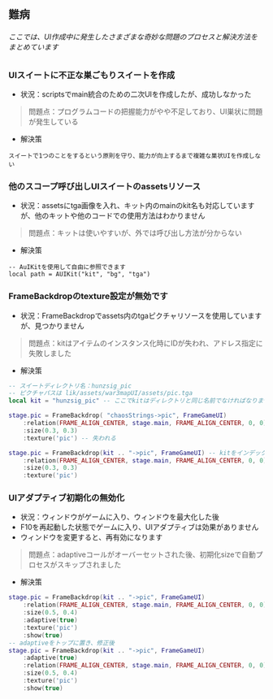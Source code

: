 ## 難病

###### ここでは、UI作成中に発生したさまざまな奇妙な問題のプロセスと解決方法をまとめています

### UIスイートに不正な巣ごもりスイートを作成

* 状況：scriptsでmain統合のための二次UIを作成したが、成功しなかった

> 問題点：プログラムコードの把握能力がやや不足しており、UI巣状に問題が発生している

* 解決策

```
スイートで1つのことをするという原則を守り、能力が向上するまで複雑な巣状UIを作成しない
```

### 他のスコープ呼び出しUIスイートのassetsリソース

* 状況：assetsにtga画像を入れ、キット内のmainのkit名も対応していますが、他のキットや他のコードでの使用方法はわかりません

> 問題点：キットは使いやすいが、外では呼び出し方法が分からない

* 解決策

```
-- AuIKitを使用して自由に参照できます
local path = AUIKit("kit", "bg", "tga")
```

### FrameBackdropのtexture設定が無効です

* 状況：FrameBackdropでassets内のtgaピクチャリソースを使用していますが、見つかりません

> 問題点：kitはアイテムのインスタンス化時にIDが失われ、アドレス指定に失敗しました

* 解決策

```lua
-- スイートディレクトリ名：hunzsig_pic
-- ピクチャパスは lik/assets/war3mapUI/assets/pic.tga
local kit = "hunzsig_pic" -- ここでkitはディレクトリと同じ名前でなければなりません

stage.pic = FrameBackdrop( "chaosStrings->pic", FrameGameUI)
    :relation(FRAME_ALIGN_CENTER, stage.main, FRAME_ALIGN_CENTER, 0, 0)
    :size(0.3, 0.3)
    :texture('pic') -- 失われる

stage.pic = FrameBackdrop(kit .. "->pic", FrameGameUI) -- kitをインデックスセグメントに追加し、->で分割
    :relation(FRAME_ALIGN_CENTER, stage.main, FRAME_ALIGN_CENTER, 0, 0)
    :size(0.3, 0.3)
    :texture('pic')
```

### UIアダプティブ初期化の無効化

* 状況：ウィンドウがゲームに入り、ウィンドウを最大化した後
* F10を再起動した状態でゲームに入り、UIアダプティブは効果がありません
* ウィンドウを変更すると、再有効になります

> 問題点：adaptiveコールがオーバーセットされた後、初期化sizeで自動プロセスがスキップされました

* 解決策

```lua
stage.pic = FrameBackdrop(kit .. "->pic", FrameGameUI)
    :relation(FRAME_ALIGN_CENTER, stage.main, FRAME_ALIGN_CENTER, 0, 0)
    :size(0.5, 0.4)
    :adaptive(true)
    :texture('pic')
    :show(true)
-- adaptiveをトップに置き、修正後
stage.pic = FrameBackdrop(kit .. "->pic", FrameGameUI)
    :adaptive(true)
    :relation(FRAME_ALIGN_CENTER, stage.main, FRAME_ALIGN_CENTER, 0, 0)
    :size(0.5, 0.4)
    :texture('pic')
    :show(true)
```



